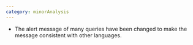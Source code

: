 ```yaml
---
category: minorAnalysis
---
```

* The alert message of many queries have been changed to make the message consistent with other languages.